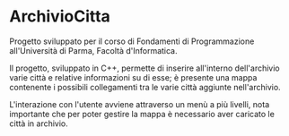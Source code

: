 # ArchivioCitta

Progetto sviluppato per il corso di Fondamenti di Programmazione all'Università di Parma, Facoltà d'Informatica.

Il progetto, sviluppato in C++, permette di inserire all'interno dell'archivio varie città e relative informazioni su di esse; è presente una mappa contenente i possibili collegamenti tra le varie città aggiunte nell'archivio.

L'interazione con l'utente avviene attraverso un menù a più livelli, nota importante che per poter gestire la mappa è necessario aver caricato le città in archivio.

